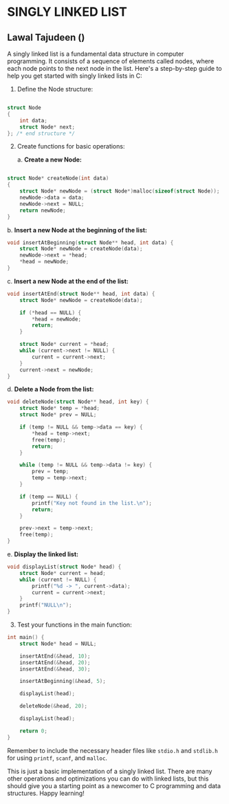 # SINGLY LINKED LIST
## Lawal Tajudeen ()
A singly linked list is a fundamental data structure in computer programming. It consists of a sequence of elements called nodes, where each node points to the next node in the list. Here's a step-by-step guide to help you get started with singly linked lists in C:

1. Define the Node structure:

```c language structure: (lawalTheWest)

struct Node
{
    int data;
    struct Node* next;
}; /* end structure */

```

2. Create functions for basic operations:

   a. **Create a new Node:**

```c language node creation: (lawalTheWest)

struct Node* createNode(int data)
{
    struct Node* newNode = (struct Node*)malloc(sizeof(struct Node));
    newNode->data = data;
    newNode->next = NULL;
    return newNode;
}

```

   b. **Insert a new Node at the beginning of the list:**
```c
void insertAtBeginning(struct Node** head, int data) {
    struct Node* newNode = createNode(data);
    newNode->next = *head;
    *head = newNode;
}
```

   c. **Insert a new Node at the end of the list:**
```c
void insertAtEnd(struct Node** head, int data) {
    struct Node* newNode = createNode(data);

    if (*head == NULL) {
        *head = newNode;
        return;
    }

    struct Node* current = *head;
    while (current->next != NULL) {
        current = current->next;
    }
    current->next = newNode;
}
```

   d. **Delete a Node from the list:**
```c
void deleteNode(struct Node** head, int key) {
    struct Node* temp = *head;
    struct Node* prev = NULL;

    if (temp != NULL && temp->data == key) {
        *head = temp->next;
        free(temp);
        return;
    }

    while (temp != NULL && temp->data != key) {
        prev = temp;
        temp = temp->next;
    }

    if (temp == NULL) {
        printf("Key not found in the list.\n");
        return;
    }

    prev->next = temp->next;
    free(temp);
}
```

   e. **Display the linked list:**
```c
void displayList(struct Node* head) {
    struct Node* current = head;
    while (current != NULL) {
        printf("%d -> ", current->data);
        current = current->next;
    }
    printf("NULL\n");
}
```

3. Test your functions in the main function:

```c
int main() {
    struct Node* head = NULL;

    insertAtEnd(&head, 10);
    insertAtEnd(&head, 20);
    insertAtEnd(&head, 30);

    insertAtBeginning(&head, 5);

    displayList(head);

    deleteNode(&head, 20);

    displayList(head);

    return 0;
}
```

Remember to include the necessary header files like `stdio.h` and `stdlib.h` for using `printf`, `scanf`, and `malloc`.

This is just a basic implementation of a singly linked list. There are many other operations and optimizations you can do with linked lists, but this should give you a starting point as a newcomer to C programming and data structures. Happy learning!

